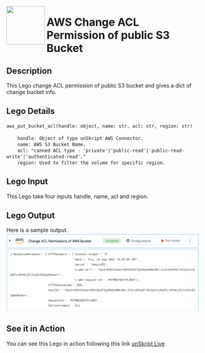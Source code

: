 [<img align="left" src="https://unskript.com/assets/favicon.png" width="100" height="100" style="padding-right: 5px">](https://unskript.com/assets/favicon.png) 
<h1>AWS Change ACL Permission of public S3 Bucket</h1>

## Description
This Lego change ACL permission of public S3 bucket and gives a dict of change bucket info.


## Lego Details

    aws_put_bucket_acl(handle: object, name: str, acl: str, region: str)

        handle: Object of type unSkript AWS Connector.
        name: AWS S3 Bucket Name.
        acl: "canned ACL type - 'private'|'public-read'|'public-read-write'|'authenticated-read'."
        region: Used to filter the volume for specific region.

## Lego Input
This Lego take four inputs handle, name, acl and region.

## Lego Output
Here is a sample output.
<img src="./1.png">


## See it in Action

You can see this Lego in action following this link [unSkript Live](https://unskript.com)